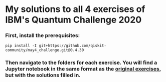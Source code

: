# My solutions to all 4 exercises of IBM's Quantum Challenge 2020

### First, install the prerequisites: 
```pip install -I git+https://github.com/qiskit-community/may4_challenge.git@0.4.30```

### Then navigate to the folders for each exercise. You will find a Jupyter notebook in the same format as the [original exercises](https://github.com/qiskit-community/may4_challenge_exercises), but with the solutions filled in.